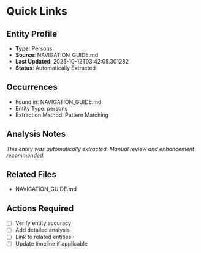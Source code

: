 # Quick Links

## Entity Profile
- **Type**: Persons
- **Source**: NAVIGATION_GUIDE.md
- **Last Updated**: 2025-10-12T03:42:05.301282
- **Status**: Automatically Extracted

## Occurrences
- Found in: NAVIGATION_GUIDE.md
- Entity Type: persons
- Extraction Method: Pattern Matching

## Analysis Notes
*This entity was automatically extracted. Manual review and enhancement recommended.*

## Related Files
- NAVIGATION_GUIDE.md

## Actions Required
- [ ] Verify entity accuracy
- [ ] Add detailed analysis
- [ ] Link to related entities
- [ ] Update timeline if applicable

